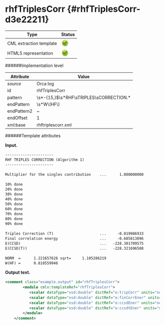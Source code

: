 # rhfTriplesCorr {#rhfTriplesCorr-d3e22211}


| Type                                                                                                                                                                                                  | Status                                                                                                                                                                                                |
|----|----|
| CML extraction template                                                                                                                                                                               | ![](/imgs/Total.png)                                                                                                                                                                                  |
| HTML5 representation                                                                                                                                                                                  | ![](/imgs/Total.png)                                                                                                                                                                                  |

######Implementation level

| Attribute                                                                                                                                                                                             | Value                                                                                                                                                                                                 |
|----|----|
| *source*                                                                                                                                                                                              | Orca log                                                                                                                                                                                              |
| id                                                                                                                                                                                                    | rhfTriplesCorr                                                                                                                                                                                        |
| pattern                                                                                                                                                                                               | \\s\*-{15,}\$\\s\*RHF\\sTRIPLES\\sCORRECTION.\*                                                                                                                                                       |
| endPattern                                                                                                                                                                                            | \\s\*W\\(HF\\)                                                                                                                                                                                        |
| endPattern2                                                                                                                                                                                           | \~                                                                                                                                                                                                    |
| endOffset                                                                                                                                                                                             | 1                                                                                                                                                                                                     |
| xml:base                                                                                                                                                                                              | rhftriplescorr.xml                                                                                                                                                                                    |

######Template attributes

**Input.**

    ----------------------
    RHF TRIPLES CORRECTION (Algorithm 1)
    ----------------------

    Multiplier for the singles contribution    ...      1.000000000

    10% done
    20% done
    30% done
    40% done
    50% done
    60% done
    70% done
    80% done
    90% done

    Triples Correction (T)                     ...     -0.019986933
    Final correlation energy                   ...     -0.685813096
    E(CCSD)                                    ...   -228.301709575
    E(CCSD(T))                                 ...   -228.321696508

    NORM  =      1.221657626 sqrt=     1.105286219
    W(HF) =      0.818559946
        

**Output text.**

```xml
<comment class="example.output" id="rhfTriplesCorr">
        <module cmlx:templateRef="rhfTriplesCorr">
           <scalar dataType="xsd:double" dictRef="o:tripCorr" units="nonsi:hartree">-0.019986933</scalar>
           <scalar dataType="xsd:double" dictRef="o:finCorrEner" units="nonsi:hartree">-0.685813096</scalar>
           <scalar dataType="xsd:double" dictRef="o:ccsdEner" units="nonsi:hartree">-228.301709575</scalar>
           <scalar dataType="xsd:double" dictRef="o:ccsdtEner" units="nonsi:hartree">-228.321696508</scalar>
        </module>
    </comment>
```
